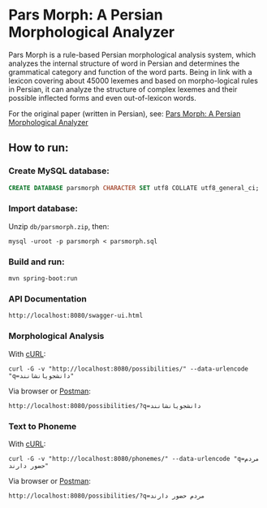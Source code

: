 # Pars Morph: A Persian Morphological Analyzer

Pars Morph is a rule-based Persian morphological analysis system, which analyzes the internal structure of word in Persian and determines the grammatical category and function of the word parts.
Being in link with a lexicon covering about 45000 lexemes and based on morpho-logical rules in Persian, it can analyze the structure of complex lexemes and their possible inflected forms and even out-of-lexicon words.

For the original paper (written in Persian), see: [Pars Morph: A Persian Morphological Analyzer](https://mavaji.github.io/2012/05/16/parsmorph.html)

## How to run:
### Create MySQL database:
```sql
CREATE DATABASE parsmorph CHARACTER SET utf8 COLLATE utf8_general_ci;
```

### Import database:
Unzip ```db/parsmorph.zip```, then: 
```shell
mysql -uroot -p parsmorph < parsmorph.sql
```

### Build and run: 
```shell
mvn spring-boot:run
```

### API Documentation
```
http://localhost:8080/swagger-ui.html
```

### Morphological Analysis
With [cURL](https://curl.haxx.se/):
```shell
curl -G -v "http://localhost:8080/possibilities/" --data-urlencode "q=دانشجویانشانند"
```
Via browser or [Postman](https://www.getpostman.com/):
```
http://localhost:8080/possibilities/?q=دانشجویانشانند
```

### Text to Phoneme
With [cURL](https://curl.haxx.se/):
```shell
curl -G -v "http://localhost:8080/phonemes/" --data-urlencode "q=مردم حضور دارند"
```
Via browser or [Postman](https://www.getpostman.com/):
```
http://localhost:8080/possibilities/?q=مردم حضور دارند
```
